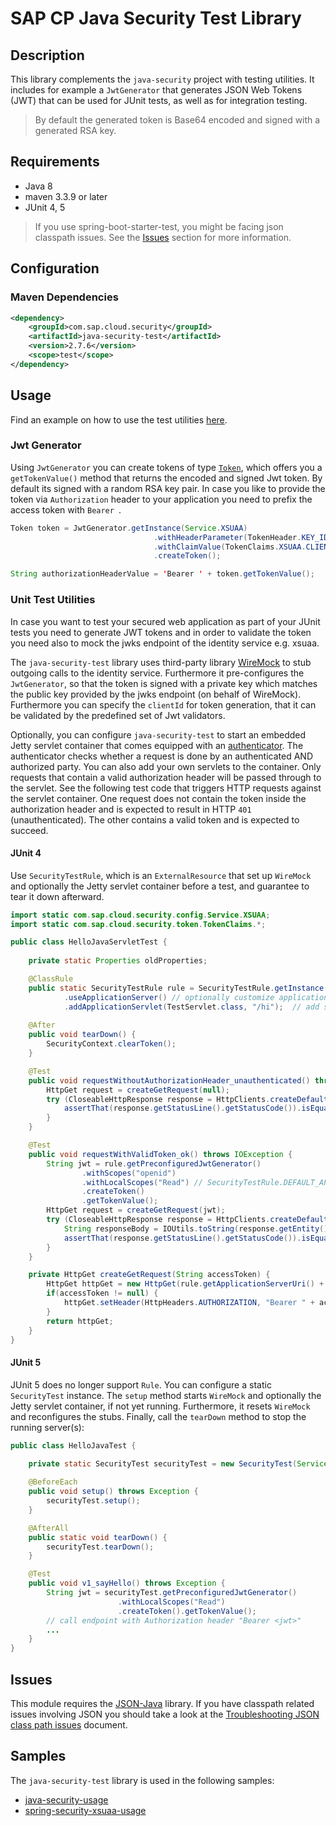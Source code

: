 # SAP CP Java Security Test Library

## Description
This library complements the `java-security` project with testing utilities.
It includes for example a `JwtGenerator` that generates JSON Web Tokens (JWT) that can be used for JUnit tests, as well as for integration testing.

 > By default the generated token is Base64 encoded and signed with a generated RSA key.


## Requirements
- Java 8
- maven 3.3.9 or later
- JUnit 4, 5

> If you use spring-boot-starter-test, you might be facing json classpath issues. See the [Issues](#Issues)
> section for more information.

## Configuration

### Maven Dependencies
```xml
<dependency>
    <groupId>com.sap.cloud.security</groupId>
    <artifactId>java-security-test</artifactId>
    <version>2.7.6</version>
    <scope>test</scope>
</dependency>
```

## Usage
Find an example on how to use the test utilities [here](/samples/java-security-usage).

### Jwt Generator
Using `JwtGenerator` you can create tokens of type [`Token`](/java-security/src/main/java/com/sap/cloud/security/token/Token.java), which offers you a `getTokenValue()` method that returns the encoded and signed Jwt token. By default its signed with a random RSA key pair. In case you like to provide the token via `Authorization` header to your application you need to prefix the access token with `Bearer `. 

```java
Token token = JwtGenerator.getInstance(Service.XSUAA)
                                .withHeaderParameter(TokenHeader.KEY_ID, "key-id") // optional
                                .withClaimValue(TokenClaims.XSUAA.CLIENT_ID, clientId) // optional
                                .createToken();

String authorizationHeaderValue = 'Bearer ' + token.getTokenValue();
```

### Unit Test Utilities
In case you want to test your secured web application as part of your JUnit tests you need to generate JWT tokens and in order to validate the token you need also to mock the jwks endpoint of the identity service e.g. xsuaa. 

The `java-security-test` library uses third-party library [WireMock](http://wiremock.org/docs/getting-started/) to stub outgoing calls to the identity service. Furthermore it pre-configures the `JwtGenerator`, so that the token is signed with a private key which matches the public key provided by the jwks endpoint (on behalf of WireMock). Furthermore you can specify the `clientId` for token generation, that it can be validated by the predefined set of Jwt validators.

Optionally, you can configure `java-security-test` to start an embedded Jetty servlet container that comes equipped with an [authenticator](src/main/java/com/sap/cloud/security/servlet/XsuaaTokenAuthenticator.java). The authenticator checks whether a request is done by an authenticated AND authorized party. You can also add your own servlets to the container. Only requests that contain a valid authorization header will be passed through to the servlet. See the following test code that triggers HTTP requests against the servlet container. One request does not contain the token inside the authorization header and is expected to result in HTTP `401` (unauthenticated). The other contains a valid token and is expected to succeed.


#### JUnit 4
Use `SecurityTestRule`, which is an `ExternalResource` that set up `WireMock` and optionally the Jetty servlet container before a test, and guarantee to tear it down afterward.

```java
import static com.sap.cloud.security.config.Service.XSUAA;
import static com.sap.cloud.security.token.TokenClaims.*;

public class HelloJavaServletTest {
    
	private static Properties oldProperties;

	@ClassRule
	public static SecurityTestRule rule = SecurityTestRule.getInstance(Service.XSUAA)
			.useApplicationServer() // optionally customize application server, e.g. port
			.addApplicationServlet(TestServlet.class, "/hi");  // add servlet to be tested to application server
    
	@After
	public void tearDown() {
		SecurityContext.clearToken();
	}

	@Test
	public void requestWithoutAuthorizationHeader_unauthenticated() throws IOException {
		HttpGet request = createGetRequest(null);
		try (CloseableHttpResponse response = HttpClients.createDefault().execute(request)) {
			assertThat(response.getStatusLine().getStatusCode()).isEqualTo(HttpStatus.SC_UNAUTHORIZED); // 401
		}
	}

	@Test
	public void requestWithValidToken_ok() throws IOException {
		String jwt = rule.getPreconfiguredJwtGenerator()
				.withScopes("openid")
				.withLocalScopes("Read") // SecurityTestRule.DEFAULT_APP_ID + ".Read"
				.createToken()
				.getTokenValue();
		HttpGet request = createGetRequest(jwt);
		try (CloseableHttpResponse response = HttpClients.createDefault().execute(request)) {
			String responseBody = IOUtils.toString(response.getEntity().getContent(), StandardCharsets.UTF_8);
			assertThat(response.getStatusLine().getStatusCode()).isEqualTo(HttpStatus.SC_OK);
		}
	}

	private HttpGet createGetRequest(String accessToken) {
		HttpGet httpGet = new HttpGet(rule.getApplicationServerUri() + HelloJavaServlet.ENDPOINT);
		if(accessToken != null) {
			httpGet.setHeader(HttpHeaders.AUTHORIZATION, "Bearer " + accessToken);
		}
		return httpGet;
	}
}
```
#### JUnit 5
JUnit 5 does no longer support `Rule`. You can configure a static `SecurityTest` instance. The `setup` method starts `WireMock` and optionally the Jetty servlet container, if not yet running. Furthermore, it resets `WireMock` and reconfigures the stubs. Finally, call the `tearDown` method to stop the running server(s):

```java
public class HelloJavaTest {

	private static SecurityTest securityTest = new SecurityTest(Service.XSUAA);
	
	@BeforeEach
	public void setup() throws Exception {
		securityTest.setup();
	}

	@AfterAll
	public static void tearDown() {
		securityTest.tearDown();
	}

	@Test
	public void v1_sayHello() throws Exception {
		String jwt = securityTest.getPreconfiguredJwtGenerator()
						.withLocalScopes("Read")
						.createToken().getTokenValue();
		// call endpoint with Authorization header "Bearer <jwt>" 			
		...
	}
}
```

## Issues

This module requires the [JSON-Java](https://github.com/stleary/JSON-java) library.
If you have classpath related  issues involving JSON you should take a look at the
[Troubleshooting JSON class path issues](/docs/Troubleshooting_JsonClasspathIssues.md) document.

## Samples
The `java-security-test` library is used in the following samples:
- [java-security-usage](/samples/java-security-usage)
- [spring-security-xsuaa-usage](/samples/spring-security-xsuaa-usage)

